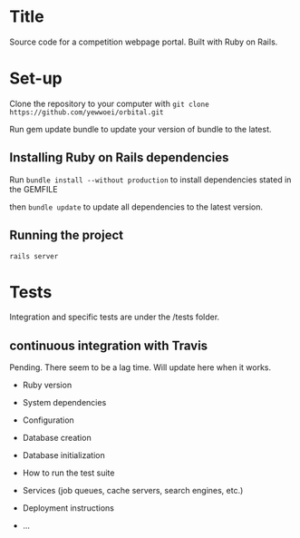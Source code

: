 # Title

Source code for a competition webpage portal. Built with Ruby on Rails.

# Set-up

Clone the repository to your computer with `git clone https://github.com/yewwoei/orbital.git`

Run gem update bundle to update your version of bundle to the latest.

## Installing Ruby on Rails dependencies

Run `bundle install --without production` to install dependencies stated in the GEMFILE

then `bundle update` to update all dependencies to the latest version.

## Running the project

`rails server`

# Tests

Integration and specific tests are under the /tests folder.

## continuous integration with Travis

Pending. There seem to be a lag time. Will update here when it works.





* Ruby version

* System dependencies

* Configuration

* Database creation

* Database initialization

* How to run the test suite

* Services (job queues, cache servers, search engines, etc.)

* Deployment instructions

* ...
